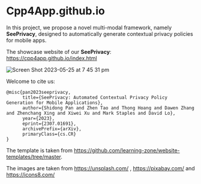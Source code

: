 # Cpp4App.github.io

In this project, we propose a novel multi-modal framework, namely **SeePrivacy**, designed to automatically generate contextual privacy policies for mobile apps.

The showcase website of our **SeePrivacy**: https://cpp4app.github.io/index.html

![Screen Shot 2023-05-25 at 7 45 31 pm](https://github.com/Cpp4App/Cpp4App.github.io/assets/132546687/e3ea22e6-358e-4928-b5e4-e1d171d33362)


Welcome to cite us:

```
@misc{pan2023seeprivacy,
      title={SeePrivacy: Automated Contextual Privacy Policy Generation for Mobile Applications}, 
      author={Shidong Pan and Zhen Tao and Thong Hoang and Dawen Zhang and Zhenchang Xing and Xiwei Xu and Mark Staples and David Lo},
      year={2023},
      eprint={2307.01691},
      archivePrefix={arXiv},
      primaryClass={cs.CR}
}
```




The template is taken from https://github.com/learning-zone/website-templates/tree/master.

The images are taken from https://unsplash.com/ , https://pixabay.com/ and https://icons8.com/
